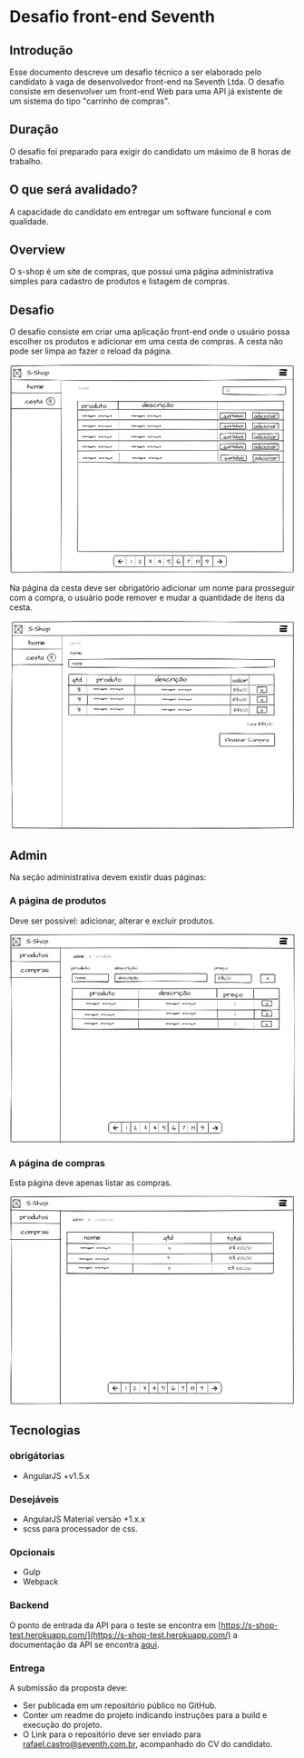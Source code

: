 # Desafio front-end Seventh

## Introdução

Esse documento descreve um desafio técnico a ser elaborado pelo candidato à vaga de desenvolvedor front-end na Seventh Ltda. O desafio consiste em desenvolver um front-end Web para uma API já existente de um sistema do tipo "carrinho de compras". 

## Duração

O desafio foi preparado para exigir do candidato um máximo de 8 horas de trabalho.

## O que será avalidado?

A capacidade do candidato em entregar um software funcional e com qualidade. 

## Overview

O s-shop é um site de compras, que possui uma página administrativa simples para cadastro de produtos
e listagem de compras.

## Desafio

O desafio consiste em criar uma aplicação front-end onde o usuário possa escolher
os produtos e adicionar em uma cesta de compras. A cesta não pode ser limpa ao fazer o reload
da página.

![home](images/home.png)

Na página da cesta deve ser obrigatório adicionar um nome para prosseguir com a compra,
o usuário pode remover e mudar a quantidade de itens da cesta.

![home](images/cesta.png)

## Admin

Na seção administrativa devem existir duas páginas:

### A página de produtos

Deve ser possível:
adicionar, alterar e excluir produtos.

![home](images/admin_product.png)

### A página de compras

Esta página deve apenas listar as compras.

![home](images/compras.png)

## Tecnologias

### obrigátorias

- AngularJS +v1.5.x

### Desejáveis

- AngularJS Material versão +1.x.x
- scss para processador de css.

### Opcionais

- Gulp
- Webpack

### Backend

O ponto de entrada da API para o teste se encontra em [https://s-shop-test.herokuapp.com/](https://s-shop-test.herokuapp.com/)
a documentação da API se encontra [aqui](https://s-shop-docs.netlify.com/).

### Entrega

A submissão da proposta deve:
- Ser publicada em um repositório público no GitHub. 
- Conter um readme do projeto indicando instruções para a build e execução do projeto.
- O Link para o repositório deve ser enviado para rafael.castro@seventh.com.br, acompanhado do CV do candidato. 

